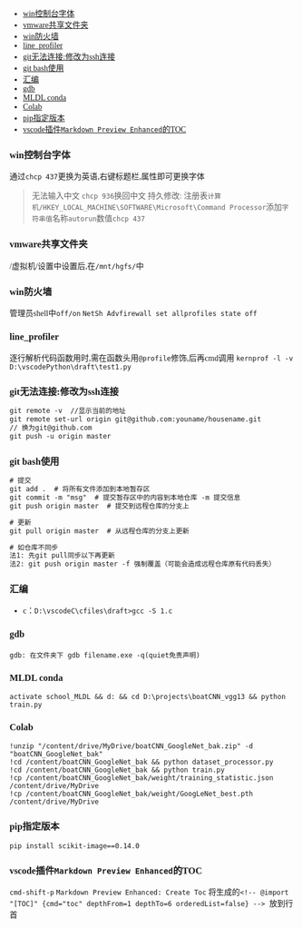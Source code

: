 <font face = "Consolas">
<!-- @import "[TOC]" {cmd="toc" depthFrom=1 depthTo=6 orderedList=false} -->

<!-- code_chunk_output -->

- [win控制台字体](#win控制台字体)
- [vmware共享文件夹](#vmware共享文件夹)
- [win防火墙](#win防火墙)
- [line_profiler](#line_profiler)
- [git无法连接:修改为ssh连接](#git无法连接修改为ssh连接)
- [git bash使用](#git-bash使用)
- [汇编](#汇编)
- [gdb](#gdb)
- [MLDL conda](#mldl-conda)
- [Colab](#colab)
- [pip指定版本](#pip指定版本)
- [vscode插件`Markdown Preview Enhanced`的TOC](#vscode插件markdown-preview-enhanced的toc)

<!-- /code_chunk_output -->




### win控制台字体
通过`chcp 437`更换为英语,右键标题栏,属性即可更换字体
> 无法输入中文
`chcp 936`换回中文
持久修改: 注册表`计算机/HKEY_LOCAL_MACHINE\SOFTWARE\Microsoft\Command Processor`添加`字符串值`名称`autorun`数值`chcp 437`
### vmware共享文件夹
/虚拟机/设置中设置后,在`/mnt/hgfs/`中

### win防火墙
管理员shell中`off/on`
`NetSh Advfirewall set allprofiles state off`

### line_profiler
逐行解析代码函数用时,需在函数头用`@profile`修饰,后再cmd调用
`kernprof -l -v D:\vscodePython\draft\test1.py`

### git无法连接:修改为ssh连接
```txt
git remote -v  //显示当前的地址
git remote set-url origin git@github.com:youname/housename.git
// 换为git@github.com
git push -u origin master
```

### git bash使用
```txt
# 提交
git add .  # 将所有文件添加到本地暂存区
git commit -m "msg"  # 提交暂存区中的内容到本地仓库 -m 提交信息
git push origin master  # 提交到远程仓库的分支上

# 更新
git pull origin master  # 从远程仓库的分支上更新

# 如仓库不同步
法1: 先git pull同步以下再更新
法2: git push origin master -f 强制覆盖（可能会造成远程仓库原有代码丢失）
```

### 汇编
* c：`D:\vscodeC\cfiles\draft>gcc -S 1.c`

### gdb
`gdb: 在文件夹下 gdb filename.exe -q(quiet免责声明)`

### MLDL conda
`activate school_MLDL && d: && cd D:\projects\boatCNN_vgg13 && python train.py`

### Colab
```
!unzip "/content/drive/MyDrive/boatCNN_GoogleNet_bak.zip" -d "boatCNN_GoogleNet_bak"
!cd /content/boatCNN_GoogleNet_bak && python dataset_processor.py
!cd /content/boatCNN_GoogleNet_bak && python train.py
!cp /content/boatCNN_GoogleNet_bak/weight/training_statistic.json /content/drive/MyDrive
!cp /content/boatCNN_GoogleNet_bak/weight/GoogLeNet_best.pth /content/drive/MyDrive
```

### pip指定版本
`pip install scikit-image==0.14.0`

### vscode插件`Markdown Preview Enhanced`的TOC
`cmd-shift-p` `Markdown Preview Enhanced: Create Toc`
将生成的`<!-- @import "[TOC]" {cmd="toc" depthFrom=1 depthTo=6 orderedList=false} -->
`放到行首